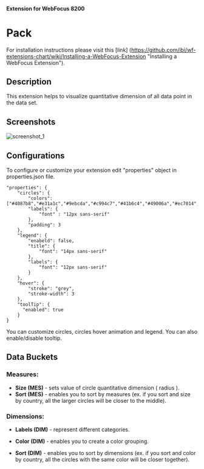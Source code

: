 
#### Extension for WebFocus 8200

# Pack

For installation instructions please visit this [link] (https://github.com/ibi/wf-extensions-chart/wiki/Installing-a-WebFocus-Extension "Installing a WebFocus Extension").

## Description

This extension helps to visualize quantitative dimension of all data point in the data set.

## Screenshots

![screenshot_1](https://github.com/ibi/wf-extensions-chart/blob/master/com.ibi.pack/screenshots/1.png)

## Configurations

To configure or customize your extension edit "properties" object in properties.json file.
	
	"properties": {
		"circles": {
			"colors": ["#4087b8","#e31a1c","#9ebcda","#c994c7","#41b6c4","#49006a","#ec7014","#a6bddb","#67001f","#800026","#addd8e","#e0ecf4","#fcc5c0","#238b45","#081d58","#d4b9da","#2b8cbe","#74a9cf","#41ab5d","#fed976","#ce1256","#7f0000","#a6bddb","#ffffcc","#e7e1ef","#016c59","#f7fcfd","#99d8c9","#fff7fb","#ffffe5","#fdd49e","#ffffd9","#fe9929","#8c96c6","#810f7c","#993404","#c7e9b4","#bfd3e6","#e7298a","#7fcdbb","#3690c0","#ae017e","#d9f0a3","#ece2f0","#014636","#f7fcb9","#66c2a4","#fff7bc","#f7fcf0","#e5f5f9","#fdbb84","#fa9fb5","#4d004b","#fff7fb","#cc4c02","#78c679","#1d91c0","#ccebc5","#feb24c","#b30000","#8c6bb1","#fec44f","#d0d1e6","#084081","#0868ac","#f7fcfd","#0570b0","#ef6548","#fff7ec","#006837","#f768a1","#edf8b1","#fee391","#238443","#ffffe5","#023858","#7a0177","#67a9cf","#dd3497","#980043","#88419d","#d0d1e6","#fc8d59","#4eb3d3","#fd8d3c","#fff7f3","#fc4e2a","#ccece6","#ece7f2","#a8ddb5","#41ae76","#bd0026","#e0f3db","#045a8d","#ffeda0","#253494","#7bccc4","#fde0dd","#00441b","#225ea8","#006d2c","#02818a","#f7f4f9","#d7301f","#df65b0","#662506","#3690c0","#004529","#fee8c8"],
			"labels": {
				"font" : "12px sans-serif"
			},
			"padding": 3
		},
		"legend": {
			"enabeld": false,
			"title": {
				"font": "14px sans-serif"
			},
			"labels": {
				"font": "12px sans-serif"
			}
		},
		"hover": {
			"stroke": "grey",
			"stroke-width": 3
		},
	    "toolTip": {
	      "enabled": true
	    }
	}
	
You can customize circles, circles hover animation and legend. You can also enable/disable tooltip.
## Data Buckets

### Measures:
* **Size (MES)** - sets value of circle quantitative dimension ( radius ).
* **Sort (MES)** - enables you to sort by measures (ex. if you sort and size by country, all the larger circles will be closer to the middle).

### Dimensions:
* **Labels (DIM)** - represent different categories.

* **Color (DIM)** - enables you to create a color grouping.

* **Sort (DIM)** - enables you to sort by dimensions (ex. if you sort and color by country, all the circles with the same color will be closer together).

